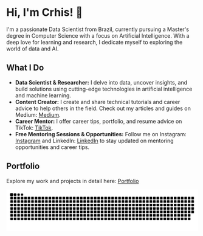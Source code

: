 # Hi, I'm Crhis! 👋

I'm a passionate Data Scientist from Brazil, currently pursuing a Master's degree in Computer Science with a focus on Artificial Intelligence. With a deep love for learning and research, I dedicate myself to exploring the world of data and AI.

## What I Do

- **Data Scientist & Researcher:** I delve into data, uncover insights, and build solutions using cutting-edge technologies in artificial intelligence and machine learning.
- **Content Creator:** I create and share technical tutorials and career advice to help others in the field. Check out my articles and guides on Medium: [Medium](https://medium.com/@crhisangela).
- **Career Mentor:** I offer career tips, portfolio, and resume advice on TikTok: [TikTok](https://www.tiktok.com/@crhisangela).
- **Free Mentoring Sessions & Opportunities:** Follow me on Instagram: [Instagram](https://www.instagram.com/crhisangela) and LinkedIn: [LinkedIn](https://www.linkedin.com/in/crhis/) to stay updated on mentoring opportunities and career tips.

## Portfolio

Explore my work and projects in detail here: [Portfolio](https://crhisangela.notion.site/78aa448b85a344f4bfa7d318c4cf6241?pvs=74)

          

  ![Snake animation](https://github.com/crhisangela/crhisangela/blob/output/github-contribution-grid-snake.svg) 
  
